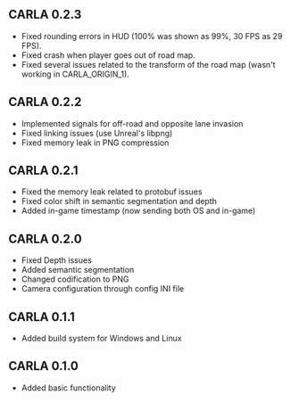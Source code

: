## CARLA 0.2.3

  * Fixed rounding errors in HUD (100% was shown as 99%, 30 FPS as 29 FPS).
  * Fixed crash when player goes out of road map.
  * Fixed several issues related to the transform of the road map (wasn't working in CARLA_ORIGIN_1).

## CARLA 0.2.2

  * Implemented signals for off-road and opposite lane invasion
  * Fixed linking issues (use Unreal's libpng)
  * Fixed memory leak in PNG compression

## CARLA 0.2.1

  * Fixed the memory leak related to protobuf issues
  * Fixed color shift in semantic segmentation and depth
  * Added in-game timestamp (now sending both OS and in-game)

## CARLA 0.2.0

  * Fixed Depth issues
  * Added semantic segmentation
  * Changed codification to PNG
  * Camera configuration through config INI file

## CARLA 0.1.1

  * Added build system for Windows and Linux

## CARLA 0.1.0

  * Added basic functionality
